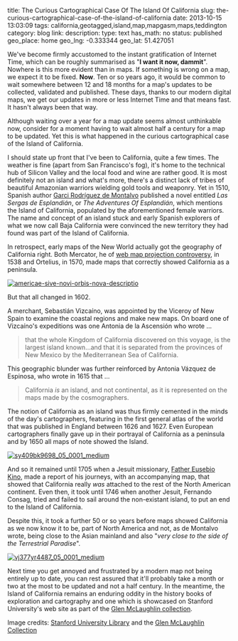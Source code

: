 title: The Curious Cartographical Case Of The Island Of California
slug: the-curious-cartographical-case-of-the-island-of-california
date: 2013-10-15 13:03:09
tags: california,geotagged,island,map,mapgasm,maps,teddington
category: blog
link: 
description: 
type: text
has_math: no
status: published
geo_place: home
geo_lng: -0.333344
geo_lat: 51.427051

We've become firmly accustomed to the instant gratification of Internet Time, which can be roughly summarised as "<strong>I want it now, dammit</strong>". Nowhere is this more evident than in maps. If something is wrong on a map, we expect it to be fixed. <strong>Now</strong>. Ten or so years ago, it would be common to wait somewhere between 12 and 18 months for a map's updates to be collected, validated and published. These days, thanks to our modern digital maps, we get our updates in more or less Internet Time and that means fast. It hasn't always been that way.

Although waiting over a year for a map update seems almost unthinkable now, consider for a moment having to wait almost half a century for a map to be updated. Yet this is what happened in the curious cartographical case of the Island of California.

I should state up front that I've been to California, quite a few times. The weather is fine (apart from San Francisco's fog), it's home to the technical hub of Silicon Valley and the local food and wine are rather good. It is most definitely not an island and what's more, there's a distinct lack of tribes of beautiful Amazonian warriors wielding gold tools and weaponry. Yet in 1510, Spanish author [Garci Rodríguez de Montalvo](http://en.wikipedia.org/wiki/Garci_Rodr%C3%ADguez_de_Montalvo "http://en.wikipedia.org/wiki/Garci_Rodr%C3%ADguez_de_Montalvo") published a novel entitled *Las Sergas de Esplandián*, or *The Adventures Of Esplandián*, which mentions the Island of California, populated by the aforementioned female warriors. The name and concept of an island stuck and early Spanish explorers of what we now call Baja California were convinced the new territory they had found was part of the Island of California.

In retrospect, early maps of the New World actually got the geography of California right. Both Mercator, he of [web map projection controversy](/2013/01/30/people-who-care-about-map-projections-and-people-who-dont/ "/2013/01/30/people-who-care-about-map-projections-and-people-who-dont/"), in 1538 and Ortelius, in 1570, made maps that correctly showed California as a peninsula. 

<!-- TEASER_END -->

[![americae-sive-novi-orbis-nova-descriptio](/wp-content/uploads/2013/10/americae-sive-novi-orbis-nova-descriptio.jpg)](http://collections.stanford.edu/images/bin/detail?cid=BLRRM_25077&fn=1 "http://collections.stanford.edu/images/bin/detail?cid=BLRRM_25077&fn=1")

But that all changed in 1602.

A merchant, Sebastián Vizcaíno, was appointed by the Viceroy of New Spain to examine the coastal regions and make new maps. On board one of Vizcaíno's expeditions was one Antonia de la Ascensión who wrote ...




> that the whole Kingdom of California discovered on this voyage, is the largest island known…and that it is separated from the provinces of New Mexico by the Mediterranean Sea of California.



This geographic blunder was further reinforced by Antonia Vázquez de Espinosa, who wrote in 1615 that ...


> California *is* an island, and not continental, as it is represented on the maps made by the cosmographers.



The notion of California as an island was thus firmly cemented in the minds of the day's cartographers, featuring in the first general atlas of the world that was published in England between 1626 and 1627. Even European cartographers finally gave up in their portrayal of California as a peninsula and by 1650 all maps of note showed the Island.

[![sy409bk9698_05_0001_medium](/wp-content/uploads/2013/10/sy409bk9698_05_0001_medium-1024x897.jpg)](http://purl.stanford.edu/sy409bk9698 "http://purl.stanford.edu/sy409bk9698")

And so it remained until 1705 when a Jesuit missionary, [Father Eusebio Kino](http://californiamapsociety.org/historic/kino.php "http://californiamapsociety.org/historic/kino.php"), made a report of his journeys, with an accompanying map, that showed that California really *was* attached to the rest of the North American continent. Even then, it took until 1746 when another Jesuit, Fernando Consag, tried and failed to sail around the non-existant island, to put an end to the Island of California.

Despite this, it took a further 50 or so years before maps showed California as we now know it to be, part of North America and not, as de Montalvo wrote, being close to the Asian mainland and also "*very close to the side of the Terrestrial Paradise*".

[![vj377yr4487_05_0001_medium](/wp-content/uploads/2013/10/vj377yr4487_05_0001_medium.jpg)](http://purl.stanford.edu/vj377yr4487 "http://purl.stanford.edu/vj377yr4487")

Next time you get annoyed and frustrated by a modern map not being entirely up to date, you can rest assured that it'll probably take a month or two at the most to be updated and not a half century. In the meantime, the Island of California remains an enduring oddity in the history books of exploration and cartography and one which is showcased on Stanford University's web site as part of the [Glen McLaughlin collection](http://lib.stanford.edu/california-as-an-island/ "http://lib.stanford.edu/california-as-an-island/").

Image credits: [Stanford University Library](http://library.stanford.edu/ "http://library.stanford.edu/") and the [Glen McLaughlin Collection](http://lib.stanford.edu/california-as-an-island/ "http://lib.stanford.edu/california-as-an-island/")


